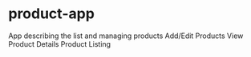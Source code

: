 # product-app
App describing the list and managing products
Add/Edit Products
View Product Details
Product Listing